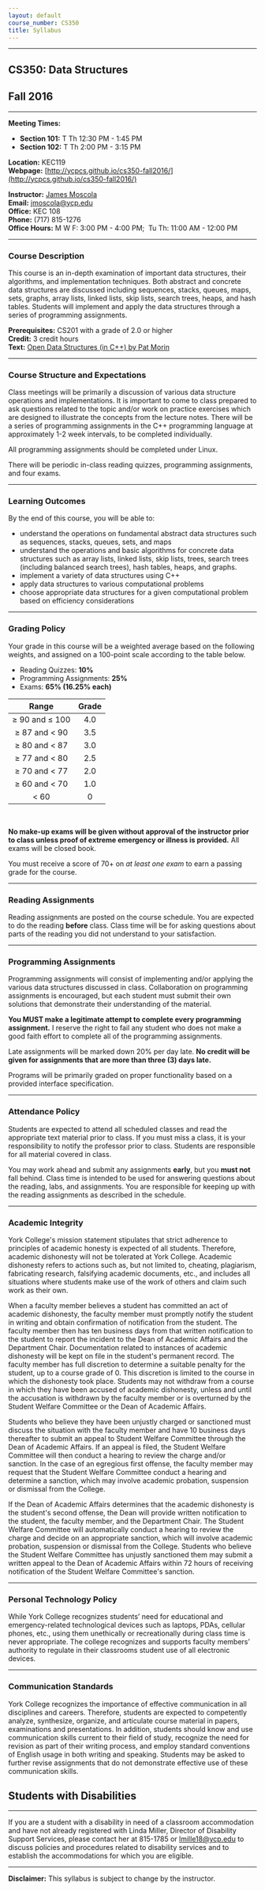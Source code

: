 ```yaml
---
layout: default
course_number: CS350
title: Syllabus
---
```


------------------

## CS350: Data Structures

## Fall 2016

------------------


**Meeting Times:**

 - **Section 101:**  T Th    12:30 PM - 1:45 PM<br>
 - **Section 102:**  T Th     2:00 PM - 3:15 PM<br>
 
**Location:** KEC119<br>
**Webpage:**  [http://ycpcs.github.io/cs350-fall2016/](http://ycpcs.github.io/cs350-fall2016/)

**Instructor:** [James Moscola](http://faculty.ycp.edu/~jmoscola/)<br>
**Email:** <jmoscola@ycp.edu><br>
**Office:** KEC 108<br>
**Phone:** (717) 815-1276<br>
**Office Hours:** M W F: 3:00 PM - 4:00 PM; 		          Tu Th: 11:00 AM - 12:00 PM


------------------
### Course Description


This course is an in-depth examination of important data structures, their algorithms, and implementation techniques. Both abstract and concrete data structures are discussed including sequences, stacks, queues, maps, sets, graphs, array lists, linked lists, skip lists, search trees, heaps, and hash tables. Students will implement and apply the data structures through a series of programming assignments.


**Prerequisites:**	CS201 with a grade of 2.0 or higher<br>
**Credit:**		3 credit hours<br>
**Text:**		[Open Data Structures (in C++) by Pat Morin](http://www.opendatastructures.org/ods-cpp.pdf)<br>



------------------
### Course Structure and Expectations

Class meetings will be primarily a discussion of various data structure operations and implementations. It is important to come to class prepared to ask questions related to the topic and/or work on practice exercises which are designed to illustrate the concepts from the lecture notes. There will be a series of programming assignments in the C++ programming language at approximately 1-2 week intervals, to be completed individually.

All programming assignments should be completed under Linux.

There will be periodic in-class reading quizzes, programming assignments, and four exams.



------------------
### Learning Outcomes


By the end of this course, you will be able to:

  - understand the operations on fundamental abstract data structures such as sequences, stacks, queues, sets, and maps
  - understand the operations and basic algorithms for concrete data structures such as array lists, linked lists, skip lists, trees, search trees (including balanced search trees), hash tables, heaps, and graphs.
  - implement a variety of data structures using C++
  - apply data structures to various computational problems
  - choose appropriate data structures for a given computational problem based on efficiency considerations



------------------
### Grading Policy

Your grade in this course will be a weighted average based on the following weights, and assigned on a 100-point scale according to the table below.

  - Reading Quizzes: **10%**
  - Programming Assignments: **25%**
  - Exams: **65% (16.25% each)**

| Range             |  Grade   |
|:-----------------:|:--------:|
| ≥ 90 and ≤ 100    |   4.0    |
| ≥ 87 and &lt; 90  |   3.5    |
| ≥ 80 and &lt; 87  |   3.0    |
| ≥ 77 and &lt; 80  |   2.5    |
| ≥ 70 and &lt; 77  |   2.0    |
| ≥ 60 and &lt; 70  |   1.0    |
| &lt; 60           |    0     |

<br>

**No make-up exams will be given without approval of the instructor prior to class unless proof of extreme emergency or illness is provided.** All exams will be closed book.

You must receive a score of 70+ on _at least one exam_ to earn a passing grade for the course.


------------------
### Reading Assignments

Reading assignments are posted on the course schedule. You are expected to do the reading **before** class. Class time will be for asking questions about parts of the reading you did not understand to your satisfaction.


------------------
### Programming Assignments

Programming assignments will consist of implementing and/or applying the various data structures discussed in class. Collaboration on programming assignments is encouraged, but each student must submit their own solutions that demonstrate their understanding of the material.

**You MUST make a legitimate attempt to complete every programming assignment.** I reserve the right to fail any student who does not make a good faith effort to complete all of the programming assignments.

Late assignments will be marked down 20% per day late. **No credit will be given for assignments that are more than three (3) days late.**

Programs will be primarily graded on proper functionality based on a provided interface specification.


------------------
### Attendance Policy

Students are expected to attend all scheduled classes and read the appropriate text material prior to class. If you must miss a class, it is your responsibility to notify the professor prior to class. Students are responsible for all material covered in class.

You may work ahead and submit any assignments **early**, but you **must not** fall behind. Class time is intended to be used for answering questions about the reading, labs, and assignments. You are responsible for keeping up with the reading assignments as described in the schedule.


------------------
### Academic Integrity

York College's mission statement stipulates that strict adherence to
principles of academic honesty is expected of all students. Therefore,
academic dishonesty will not be tolerated at York College. Academic
dishonesty refers to actions such as, but not limited to, cheating,
plagiarism, fabricating research, falsifying academic documents, etc.,
and includes all situations where students make use of the work of others
and claim such work as their own.

When a faculty member believes a student has committed an act of academic
dishonesty, the faculty member must promptly notify the student in writing
and obtain confirmation of notification from the student.  The faculty
member then has ten business days from that written notification to
the student to report the incident to the Dean of Academic Affairs and
the Department Chair. Documentation related to instances of academic
dishonesty will be kept on file in the student's permanent record. The
faculty member has full discretion to determine a suitable penalty for
the student, up to a course grade of 0.  This discretion is limited to
the course in which the dishonesty took place.  Students may not withdraw
from a course in which they have been accused of academic dishonesty,
unless and until the accusation is withdrawn by the faculty member or
is overturned by the Student Welfare Committee or the Dean of Academic
Affairs.

Students who believe they have been unjustly charged or sanctioned must
discuss the situation with the faculty member and have 10 business
days thereafter to submit an appeal to Student Welfare Committee
through the Dean of Academic Affairs. If an appeal is filed, the
Student Welfare Committee will then conduct a hearing to review the
charge and/or sanction.  In the case of an egregious first offense, the
faculty member may request that the Student Welfare Committee conduct a
hearing and determine a sanction, which may involve academic probation,
suspension or dismissal from the College.

If the Dean of Academic Affairs determines that the academic dishonesty is
the student's second offense, the Dean will provide written notification
to the student, the faculty member, and the Department Chair. The Student
Welfare Committee will automatically conduct a hearing to review the
charge and decide on an appropriate sanction, which will involve academic
probation, suspension or dismissal from the College. Students who believe
the Student Welfare Committee has unjustly sanctioned them may submit
a written appeal to the Dean of Academic Affairs within 72 hours of
receiving notification of the Student Welfare Committee's sanction.


------------------
### Personal Technology Policy

While York College recognizes students’ need for educational and emergency-related technological devices such as laptops, PDAs, cellular phones, etc., using them unethically or recreationally during class time is never appropriate.  The college recognizes and supports faculty members’ authority to regulate in their classrooms student use of all electronic devices.


------------------
### Communication Standards

York College recognizes the importance of effective communication in all disciplines and careers.  Therefore, students are expected to competently analyze, synthesize, organize, and articulate course material in papers, examinations and presentations.  In addition, students should know and use communication skills current to their field of study, recognize the need for revision as part of their writing process, and employ standard conventions of English usage in both writing and speaking.  Students may be asked to further revise assignments that do not demonstrate effective use of these communication skills.



Students with Disabilities
---
***

If you are a student with a disability in need of a classroom accommodation and have not already registered with Linda Miller, Director of Disability Support Services, please contact her at 815-1785 or [lmille18@ycp.edu](mailto:lmille18@ycp.edu) to discuss policies and procedures related to disability services and to establish the accommodations for which you are eligible.

------------------

**Disclaimer:**	This syllabus is subject to change by the instructor.
